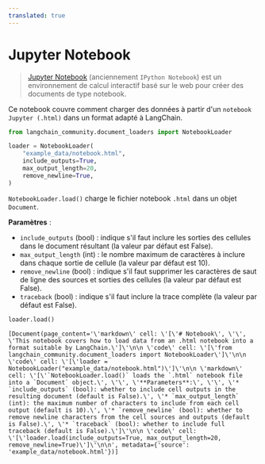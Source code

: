 ```yaml
---
translated: true
---
```


# Jupyter Notebook

>[Jupyter Notebook](https://en.wikipedia.org/wiki/Project_Jupyter#Applications) (anciennement `IPython Notebook`) est un environnement de calcul interactif basé sur le web pour créer des documents de type notebook.

Ce notebook couvre comment charger des données à partir d'un `notebook Jupyter (.html)` dans un format adapté à LangChain.

```python
from langchain_community.document_loaders import NotebookLoader
```

```python
loader = NotebookLoader(
    "example_data/notebook.html",
    include_outputs=True,
    max_output_length=20,
    remove_newline=True,
)
```

`NotebookLoader.load()` charge le fichier notebook `.html` dans un objet `Document`.

**Paramètres** :

* `include_outputs` (bool) : indique s'il faut inclure les sorties des cellules dans le document résultant (la valeur par défaut est False).
* `max_output_length` (int) : le nombre maximum de caractères à inclure dans chaque sortie de cellule (la valeur par défaut est 10).
* `remove_newline` (bool) : indique s'il faut supprimer les caractères de saut de ligne des sources et sorties des cellules (la valeur par défaut est False).
* `traceback` (bool) : indique s'il faut inclure la trace complète (la valeur par défaut est False).

```python
loader.load()
```

```output
[Document(page_content='\'markdown\' cell: \'[\'# Notebook\', \'\', \'This notebook covers how to load data from an .html notebook into a format suitable by LangChain.\']\'\n\n \'code\' cell: \'[\'from langchain_community.document_loaders import NotebookLoader\']\'\n\n \'code\' cell: \'[\'loader = NotebookLoader("example_data/notebook.html")\']\'\n\n \'markdown\' cell: \'[\'`NotebookLoader.load()` loads the `.html` notebook file into a `Document` object.\', \'\', \'**Parameters**:\', \'\', \'* `include_outputs` (bool): whether to include cell outputs in the resulting document (default is False).\', \'* `max_output_length` (int): the maximum number of characters to include from each cell output (default is 10).\', \'* `remove_newline` (bool): whether to remove newline characters from the cell sources and outputs (default is False).\', \'* `traceback` (bool): whether to include full traceback (default is False).\']\'\n\n \'code\' cell: \'[\'loader.load(include_outputs=True, max_output_length=20, remove_newline=True)\']\'\n\n', metadata={'source': 'example_data/notebook.html'})]
```
